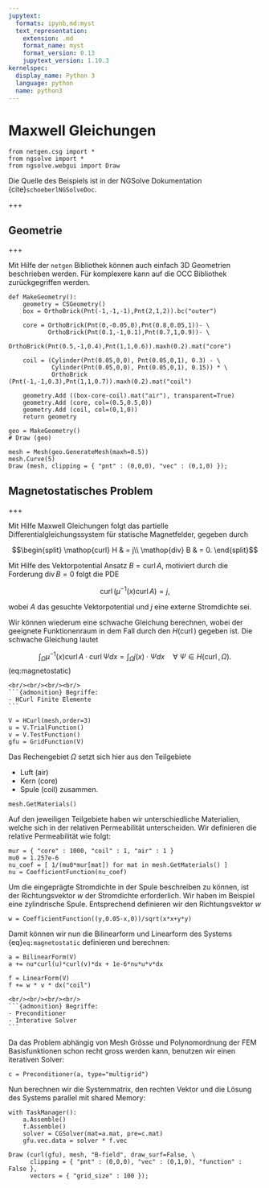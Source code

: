 ```yaml
---
jupytext:
  formats: ipynb,md:myst
  text_representation:
    extension: .md
    format_name: myst
    format_version: 0.13
    jupytext_version: 1.10.3
kernelspec:
  display_name: Python 3
  language: python
  name: python3
---
```


# Maxwell Gleichungen

```{code-cell} ipython3
from netgen.csg import *
from ngsolve import *
from ngsolve.webgui import Draw
```

Die Quelle des Beispiels ist in der NGSolve Dokumentation {cite}`schoeberlNGSolveDoc`.

+++

## Geometrie

+++

Mit Hilfe der `netgen` Bibliothek können auch einfach 3D Geometrien beschrieben werden. Für komplexere kann auf die OCC Bibliothek zurückgegriffen werden.

```{code-cell} ipython3
def MakeGeometry():
    geometry = CSGeometry()
    box = OrthoBrick(Pnt(-1,-1,-1),Pnt(2,1,2)).bc("outer")

    core = OrthoBrick(Pnt(0,-0.05,0),Pnt(0.8,0.05,1))- \
           OrthoBrick(Pnt(0.1,-1,0.1),Pnt(0.7,1,0.9))- \
           OrthoBrick(Pnt(0.5,-1,0.4),Pnt(1,1,0.6)).maxh(0.2).mat("core")

    coil = (Cylinder(Pnt(0.05,0,0), Pnt(0.05,0,1), 0.3) - \
            Cylinder(Pnt(0.05,0,0), Pnt(0.05,0,1), 0.15)) * \
            OrthoBrick (Pnt(-1,-1,0.3),Pnt(1,1,0.7)).maxh(0.2).mat("coil")

    geometry.Add ((box-core-coil).mat("air"), transparent=True)
    geometry.Add (core, col=(0.5,0.5,0))
    geometry.Add (coil, col=(0,1,0))
    return geometry

geo = MakeGeometry()
# Draw (geo)
```

```{code-cell} ipython3
mesh = Mesh(geo.GenerateMesh(maxh=0.5))
mesh.Curve(5)
Draw (mesh, clipping = { "pnt" : (0,0,0), "vec" : (0,1,0) });
```

## Magnetostatisches Problem

+++

Mit Hilfe Maxwell Gleichungen folgt das partielle Differentialgleichungssystem für statische Magnetfelder, gegeben durch

$$\begin{split}
\mathop{curl} H & = j\\
\mathop{div} B & = 0.
\end{split}$$

Mit Hilfe des Vektorpotential Ansatz $B = \mathop{curl} A$, motiviert durch die Forderung $\mathop{div} B = 0$ folgt die PDE

$$\mathop{curl} (\mu^{-1}(x) \mathop{curl} A) = j,$$

wobei $A$ das gesuchte Vektorpotential und $j$ eine externe Stromdichte sei.

Wir können wiederum eine schwache Gleichung berechnen, wobei der geeignete Funktionenraum in dem Fall durch den $H(\mathop{curl})$ gegeben ist. Die schwache Gleichung lautet

$$\int_\Omega \mu^{-1}(x) \mathop{curl} A \cdot \mathop{curl} \Psi dx = \int_\Omega j(x)\cdot \Psi dx\quad \forall\  \Psi\in H(\mathop{curl}, \Omega).$$ (eq:magnetostatic)

``````{margin}
<br/><br/><br/><br/>
```{admonition} Begriffe:
- HCurl Finite Elemente
```
``````

```{code-cell} ipython3
V = HCurl(mesh,order=3)
u = V.TrialFunction()
v = V.TestFunction()
gfu = GridFunction(V)
```

Das Rechengebiet $\Omega$ setzt sich hier aus den Teilgebiete
* Luft (air)
* Kern (core)
* Spule (coil)
zusammen.

```{code-cell} ipython3
mesh.GetMaterials()
```

Auf den jeweiligen Teilgebiete haben wir unterschiedliche Materialien, welche sich in der relativen Permeabilität unterscheiden. Wir definieren die relative Permeabilität wie folgt:

```{code-cell} ipython3
mur = { "core" : 1000, "coil" : 1, "air" : 1 }
mu0 = 1.257e-6
nu_coef = [ 1/(mu0*mur[mat]) for mat in mesh.GetMaterials() ]
nu = CoefficientFunction(nu_coef)
```

Um die eingeprägte Stromdichte in der Spule beschreiben zu können, ist der Richtungsvektor $w$ der Stromdichte erforderlich. Wir haben im Beispiel eine zylindrische Spule. Entsprechend definieren wir den Richtungsvektor $w$

```{code-cell} ipython3
w = CoefficientFunction((y,0.05-x,0))/sqrt(x*x+y*y)
```

Damit können wir nun die Bilinearform und Linearform des Systems {eq}`eq:magnetostatic` definieren und berechnen:

```{code-cell} ipython3
a = BilinearForm(V)
a += nu*curl(u)*curl(v)*dx + 1e-6*nu*u*v*dx

f = LinearForm(V)
f += w * v * dx("coil")
```

``````{margin}
<br/><br/><br/><br/>
```{admonition} Begriffe:
- Preconditioner
- Interative Solver
```
``````

Da das Problem abhängig von Mesh Grösse und Polynomordnung der FEM Basisfunktionen schon recht gross werden kann, benutzen wir einen iterativen Solver:

```{code-cell} ipython3
c = Preconditioner(a, type="multigrid")
```

Nun berechnen wir die Systemmatrix, den rechten Vektor und die Lösung des Systems parallel mit shared Memory:

```{code-cell} ipython3
with TaskManager():
    a.Assemble()
    f.Assemble()
    solver = CGSolver(mat=a.mat, pre=c.mat)
    gfu.vec.data = solver * f.vec
```

```{code-cell} ipython3
Draw (curl(gfu), mesh, "B-field", draw_surf=False, \
      clipping = { "pnt" : (0,0,0), "vec" : (0,1,0), "function" : False },
      vectors = { "grid_size" : 100 });
```
